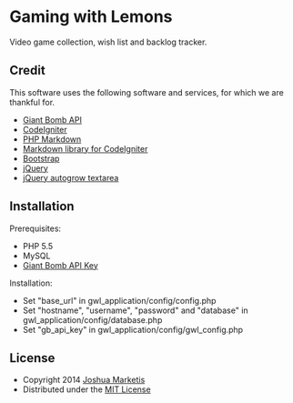 # Gaming with Lemons

Video game collection, wish list and backlog tracker.

## Credit

This software uses the following software and services, for which we are thankful for.

* [Giant Bomb API](http://www.giantbomb.com/api/)
* [CodeIgniter](http://ellislab.com/codeigniter)
* [PHP Markdown](http://michelf.ca/projects/php-markdown/)
* [Markdown library for CodeIgniter](http://blog.gauntface.co.uk/2014/03/17/codeigniter-markdown-libraries-hell/)
* [Bootstrap](http://getbootstrap.com/)
* [jQuery](http://jquery.com/)
* [jQuery autogrow textarea](https://github.com/jaz303/jquery-grab-bag)

## Installation

Prerequisites:

* PHP 5.5
* MySQL
* [Giant Bomb API Key](http://www.giantbomb.com/api/)

Installation:

* Set "base_url" in gwl_application/config/config.php
* Set "hostname", "username", "password" and "database" in gwl_application/config/database.php
* Set "gb_api_key" in gwl_application/config/gwl_config.php

## License

* Copyright 2014 [Joshua Marketis](http://www.clidus.com)
* Distributed under the [MIT License](http://creativecommons.org/licenses/MIT/)
